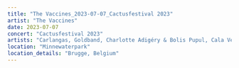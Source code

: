 ```yaml
---
title: "The Vaccines_2023-07-07_Cactusfestival 2023"
artist: "The Vaccines"
date: 2023-07-07
concert: "Cactusfestival 2023"
artists: "Carlangas, Goldband, Charlotte Adigéry & Bolis Pupul, Cala Vento, Allah-Las, Aili"
location: "Minnewaterpark"
location_details: "Brugge, Belgium"
---
```

